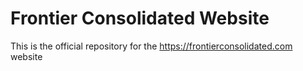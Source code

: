 # Frontier Consolidated Website

This is the official repository for the https://frontierconsolidated.com website
